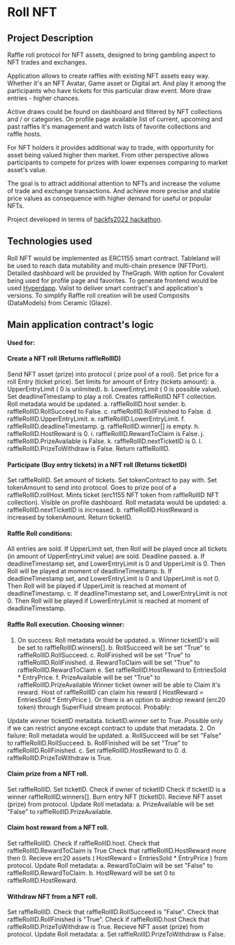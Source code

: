 # Roll NFT

## Project Description

Raffle roll protocol for NFT assets, designed to bring gambling aspect to NFT trades and exchanges.

Application allows to create raffles with existing NFT assets easy way. Whether it's an NFT Avatar, Game asset or Digital art.
And play it among the participants who have tickets for this particular draw event. More draw entries - higher chances.

Active draws could be found on dashboard and filtered by NFT collections and / or categories.
On profile page available list of current, upcoming and past raffles it's management and watch lists of favorite collections and raffle hosts.

For NFT holders it provides additional way to trade, with opportunity for asset being valued higher then market.
From other perspective allows participants to compete for prizes with lower expenses comparing to market asset's value.

The goal is to attract additional attention to NFTs and increase the volume of trade and exchange transactions. And achieve more precise and stable price values as consequence with higher demand for useful or popular NFTs.

Project developed in terms of [hackfs2022 hackathon](https://fs.ethglobal.com/).

## Technologies used

Roll NFT would be implemented as ERC1155 smart contract.
Tableland will be used to reach data mutability and multi-chain presence (NFTPort).
Detailed dashboard will be provided by TheGraph. With option for Covalent being used for profile page and favorites.
To generate frontend would be used [Hyperdapp](https://hyperdapp.dev/).
Valist to deliver smart contract's and application's versions.
To simplify Raffle roll creation will be used Composits (DataModels) from Ceramic (Glaze).


## Main application contract's logic
#### Used for:

#### Create a NFT roll (Returns raffleRollID)
Send NFT asset (prize) into protocol ( prize pool of a rool).
Set price for a roll Entry (ticket price).
Set limits for amount of Entry (tickets amount): a. UpperEntryLimit ( 0 is unlimited). b. LowerEntryLimit ( 0 is possible value).
Set deadlineTimestamp to play a roll.
Creates raffleRollID NFT collection.
Roll metadata would be updated.
a. raffleRollID.host sender.
b. raffleRollID.RollSucceed to False.
c. raffleRollID.RollFinished to False.
d. raffleRollID.UpperEntryLimit.
e. raffleRollID.LowerEntryLimit.
f. raffleRollID.deadlineTimestamp.
g. raffleRollID.winner[] is empty.
h. raffleRollID.HostReward is 0.
i. raffleRollID.RewardToClaim is False.
j. raffleRollID.PrizeAvailable is False.
k. raffleRollID.nextTicketID is 0.
l. raffleRollID.PrizeToWithdraw is False.
Return raffleRollID.

#### Participate (Buy entry tickets) in a NFT roll (Returns ticketID)
Set raffleRollID.
Set amount of tickets.
Set tokenContract to pay with.
Set tokenAmount to send into protocol. Goes to prize pool of a raffleRollID.rollHost.
Mints ticket (erc1155 NFT token from raffleRollID NFT collection). Visible on profile dashboard.
Roll metadata would be updated:
a. raffleRollID.nextTicketID is increased.
b. raffleRollID.HostReward is increased by tokenAmount.
Return ticketID.

#### Raffle Roll conditions:
All entries are sold. If UpperLimit set, then Roll will be played once all tickets (in amount of UpperEntryLimit value) are sold.
Deadline passed.
a. If deadlineTimestamp set, and LowerEntryLimit is 0 and UpperLimit is 0. Then Roll will be played at moment of deadlineTimestamp.
b. If deadlineTimestamp set, and LowerEntryLimit is 0 and UpperLimit is not 0. Then Roll will be played if UpperLimit is reached at moment of deadlineTimestamp.
c. If deadlineTimestamp set, and LowerEntryLimit is not 0. Then Roll will be played if LowerEntryLimit is reached at moment of deadlineTimestamp.

#### Raffle Roll execution. Choosing winner:
1. On success:
Roll metadata would be updated. a. Winner ticketID's will be set to raffleRollID.winners[]. b. RollSucceed will be set "True" to raffleRollID.RollSucceed. c. RollFinished will be set "True" to raffleRollID.RollFinished. d. RewardToClaim will be set "True" to raffleRollID.RewardToClaim e. Set raffleRollID.HostReward to EntriesSold * EntryPrice. f. PrizeAvailable will be set "True" to raffleRollID.PrizeAvailable
Winner ticket owner will be able to Claim it's reward.
Host of raffleRollID can claim his reward ( HostReward = EntriesSold * EntryPrice ). Or there is an option to airdrop reward (erc20 token) through SuperFluid stream protocol.
Probably:

Update winner ticketID metadata. ticketID.winner set to True. Possible only if we can restrict anyone except contract to update that metadata.
2. On failure:
Roll metadata would be updated. a. RollSucceed will be set "False" to raffleRollID.RollSucceed. b. RollFinished will be set "True" to raffleRollID.RollFinished. c. Set raffleRollID.HostReward to 0. d. raffleRollID.PrizeToWithdraw is True.

#### Claim prize from a NFT roll.
Set raffleRollID.
Set ticketID.
Check if owner of ticketID
Check if ticketID is a winner raffleRollID.winners[].
Burn entry NFT (ticketID).
Recieve NFT asset (prize) from protocol.
Update Roll metadata: a. PrizeAvailable will be set "False" to raffleRollID.PrizeAvailable.

#### Claim host reward from a NFT roll.
Set raffleRollID.
Check if raffleRollID.host.
Check that raffleRollID.RewardToClaim is True
Check that raffleRollID.HostReward more then 0.
Recieve erc20 assets ( HostReward = EntriesSold * EntryPrice ) from protocol.
Update Roll metadata: a. RewardToClaim will be set "False" to raffleRollID.RewardToClaim. b. HostReward will be set 0 to raffleRollID.HostReward.

#### Withdraw NFT from a NFT roll.
Set raffleRollID.
Check that raffleRollID.RollSucceed is "False".
Check that raffleRollID.RollFinished is "True".
Check if raffleRollID.host
Check that raffleRollID.PrizeToWithdraw is True.
Recieve NFT asset (prize) from protocol.
Update Roll metadata: a. Set raffleRollID.PrizeToWithdraw is False.
